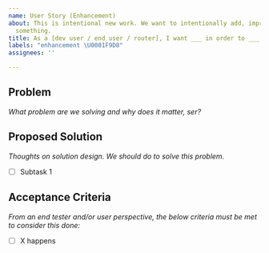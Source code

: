 ```yaml
---
name: User Story (Enhancement)
about: This is intentional new work. We want to intentionally add, improve, optimize
  something.
title: As a [dev user / end user / router], I want ___ in order to ___
labels: "enhancement \U0001F9D8"
assignees: ''

---
```


## Problem
_What problem are we solving and why does it matter, ser?_ 


## Proposed Solution
_Thoughts on solution design. We should do <insert idea> to solve this problem._
- [ ] Subtask 1


## Acceptance Criteria
_From an end tester and/or user perspective, the below criteria must be met to consider this done:_
- [ ] X happens
